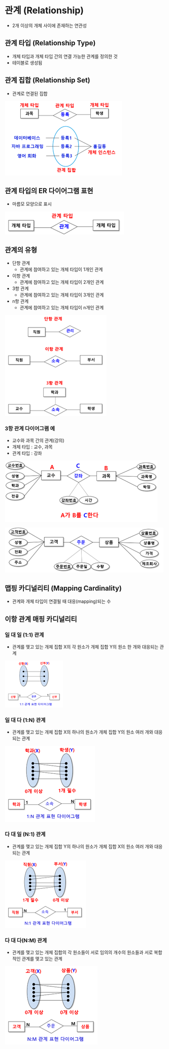 # 관계 (Relationship)
- 2개 이상의 개체 사이에 존재하는 연관성

## 관계 타입 (Relationship Type)
- 개체 타입과 개체 타입 간의 연결 가능한 관계를 정의한 것
- 테이블로 생성됨

## 관계 집합 (Relationship Set)
- 관계로 연결된 집합

![relationship_set](image/relationship_set.png)

## 관계 타입의 ER 다이어그램 표현
- 마름모 모양으로 표시

![relationship_ER](image/relationship_ER.png)

## 관계의 유형
- 단항 관계
    - 관계에 참여하고 있는 개체 타입이 1개인 관계
- 이항 관계
    - 관계에 참여하고 있는 개체 타입이 2개인 관계
- 3항 관계
    - 관계에 참여하고 있는 개체 타입이 3개인 관계
- n항 관계
    - 관계에 참여하고 있는 개체 타입이 n개인 관계

![relationship_type](image/relationship_type.png)

### 3항 관계 다이어그램 예
- 교수와 과목 간의 관계(강의)
- 개체 타입 : 교수, 과목
- 관계 타입 : 강좌 

![relationship_3type1](image/relationship_3type1.png)

![relationship_3type2](image/relationship_3type2.png)

## 맵핑 카디널리티 (Mapping Cardinality)
- 관계와 개체 타입이 연결될 때 대응(mapping)되는 수

## 이항 관계 매핑 카디널리티
### 일 대 일 (1:1) 관계
- 관계를 맺고 있는 개체 집합 X의 각 원소가 개체 집합 Y의 원소 한 개와 대응되는 관계

![relation_1by1](image/relation_1by1.png)

### 일 대 다 (1:N) 관계
- 관계를 맺고 있는 개체 집합 X의 하나의 원소가 개체 집합 Y의 원소 여러 개와 대응되는 관계

![relation_1byn](image/relation_1byn.png)

### 다 대 일 (N:1) 관계
- 관계를 맺고 있는 개체 집합 Y의 하나의 원소가 개체 집합 X의 원소 여러 개와 대응되는 관계

![relation_nby1](image/relation_nby1.png)

### 다 대 다(N:M) 관계
- 관계를 맺고 있는 개체 집합의 각 원소들이 서로 임의의 개수의 원소들과 서로 복합적인 관계를 맺고 있는 관계

![relation_nbym](image/relation_nbym.png)